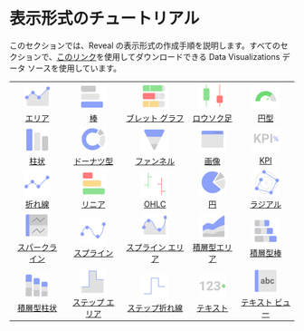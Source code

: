 # 表示形式のチュートリアル

このセクションでは、Reveal の表示形式の作成手順を説明します。すべてのセクションで、<a href="/data/Reveal_Visualization_Tutorials.xlsx" download>このリンク</a>を使用してダウンロードできる Data Visualizations データ ソースを使用しています。

| | | | | |
|:-:|:-:|:-:|:-:|:-:|
| ![Area Chart](images/area-chart-icon.png)<br/>[エリア](tutorials-simple-charts.md) | ![Bar Chart](images/bar-chart-icon.png)<br/>[棒](tutorials-simple-charts.md) | ![Bullet Graph Gauge](images/bullet-graph-icon.png)<br/>[ブレット グラフ](tutorials-gauge.md#ブレット-グラフを作成する方法) | ![Candlestick Chart](images/candlestick-chart-icon.png)<br/>[ロウソク足](tutorials-candlestick.md) | ![Circular Gauge](images/circular-gauge-icon.png)<br/>[円型](tutorials-gauge.md#円型ゲージを作成する方法) |
| ![Column Chart](images/column-chart-icon.png)<br/>[柱状](tutorials-simple-charts.md) | ![Doughnut Chart](images/doughnut-chart-icon.png)<br/>[ドーナツ型](tutorials-simple-charts.md) | ![Funnel Chart](images/funnel-chart-icon.png)<br/>[ファンネル](tutorials-simple-charts.md) | ![Web View](images/image-view-icon.png)<br/>[画像](tutorials-image.md) | ![kpi](images/kpi-icon.png)<br/>[KPI](tutorials-kpi-gauge.md) |
| ![Line Chart](images/line-chart-icon.png)<br/>[折れ線](tutorials-simple-charts.md) | ![Linear Gauge](images/linear-gauge-icon.png)<br/>[リニア](tutorials-gauge.md#リニア-ゲージを作成する方法) | ![OHLC Chart](images/ohlc-chart-icon.png)<br/>[OHLC](tutorials-ohlc.md) | ![Pie Chart](images/pie-chart-icon.png)<br/>[円](tutorials-simple-charts.md) | ![Circular Chart](images/radial-chart-icon.png)<br/>[ラジアル](tutorials-simple-charts.md) |
| ![Sparkline Chart](images/sparkline-chart-icon.png)<br/>[スパークライン](tutorials-sparkline-charts.md) | ![Spline Chart](images/spline-chart-icon.png)<br/>[スプライン](tutorials-simple-charts.md) | ![Spline Area](images/spline-area-icon.png)<br/>[スプライン エリア](tutorials-simple-charts.md) | ![Stacked Area Chart](images/stacked-area-chart-icon.png)<br/>[積層型エリア](tutorials-stacked-charts.md) | ![Stacked Bar Chart](images/stacked-bar-chart-icon.png)<br/>[積層型棒](tutorials-stacked-charts.md) |
| ![Stacked Column Chart](images/stacked-column-chart-icon.png)<br/>[積層型柱状](tutorials-stacked-charts.md) | ![Step Area Chart](images/step-area-chart-icon.png)<br/>[ステップ エリア](tutorials-simple-charts.md) | ![Step Line Chart](images/step-line-chart-icon.png)<br/>[ステップ折れ線](tutorials-simple-charts.md) | ![Text Gauge](images/text-gauge-icon.png)<br/>[テキスト](tutorials-gauge.md#テキスト-ゲージを作成する方法) | ![Text View](images/text-view-icon.png)<br/>[テキスト ビュー](tutorials-text-view.md) |
